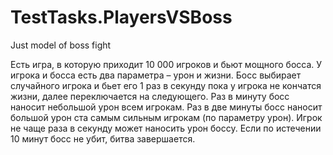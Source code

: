 # TestTasks.PlayersVSBoss
Just model of boss fight  
  
Есть игра, в которую приходит 10 000 игроков и бьют мощного босса.
У игрока и босса есть два параметра – урон и жизни.
Босс выбирает случайного игрока и бьет его 1 раз в секунду пока у игрока не кончатся жизни, далее переключается на следующего.
Раз в минуту босс наносит небольшой урон всем игрокам.
Раз в две минуты босс наносит большой урон ста самым сильным игрокам (по параметру урон).
Игрок не чаще раза в секунду может наносить урон боссу.
Если по истечении 10 минут босс не убит, битва завершается.

